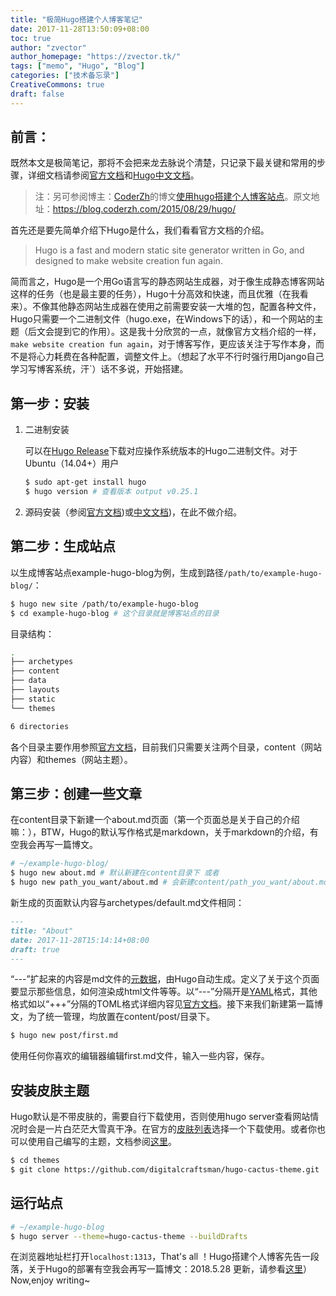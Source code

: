 ```yaml
---
title: "极简Hugo搭建个人博客笔记"
date: 2017-11-28T13:50:09+08:00
toc: true
author: "zvector"
author_homepage: "https://zvector.tk/"
tags: ["memo", "Hugo", "Blog"]
categories: ["技术备忘录"]
CreativeCommons: true
draft: false
---
```


## 前言：

既然本文是极简笔记，那将不会把来龙去脉说个清楚，只记录下最关键和常用的步骤，详细文档请参阅[官方文档](https://gohugo.io/getting-started/)和[Hugo中文文档](http://www.gohugo.org/)。

> 注：另可参阅博主：[CoderZh](http://blog.coderzh.com/)的博文[使用hugo搭建个人博客站点](https://blog.coderzh.com/2015/08/29/hugo/)。原文地址：https://blog.coderzh.com/2015/08/29/hugo/

首先还是要先简单介绍下Hugo是什么，我们看看官方文档的介绍。

> Hugo is a fast and modern static site generator written in Go, and designed to make website creation fun again.

简而言之，Hugo是一个用Go语言写的静态网站生成器，对于像生成静态博客网站这样的任务（也是最主要的任务），Hugo十分高效和快速，而且优雅（在我看来）。不像其他静态网站生成器在使用之前需要安装一大堆的包，配置各种文件，Hugo只需要一个二进制文件（hugo.exe，在Windows下的话），和一个网站的主题（后文会提到它的作用）。这是我十分欣赏的一点，就像官方文档介绍的一样，`make website creation fun again`，对于博客写作，更应该关注于写作本身，而不是将心力耗费在各种配置，调整文件上。（想起了水平不行时强行用Django自己学习写博客系统，汗`）话不多说，开始搭建。

## 第一步：安装

1. 二进制安装

   可以在[Hugo Release](https://github.com/gohugoio/hugo/releases)下载对应操作系统版本的Hugo二进制文件。对于Ubuntu（14.04+）用户

   ```bash
   $ sudo apt-get install hugo
   $ hugo version # 查看版本 output v0.25.1
   ```


2. 源码安装（参阅[官方文档](https://gohugo.io/getting-started/installing/))或[中文文档](http://www.gohugo.org/))，在此不做介绍。

## 第二步：生成站点

以生成博客站点example-hugo-blog为例，生成到路径`/path/to/example-hugo-blog/`：

 ```bash
 $ hugo new site /path/to/example-hugo-blog
 $ cd example-hugo-blog # 这个目录就是博客站点的目录
 ```

目录结构：

```bash
.
├── archetypes
├── content
├── data
├── layouts
├── static
└── themes

6 directories
```

各个目录主要作用参照[官方文档](https://gohugo.io/getting-started/directory-structure/)，目前我们只需要关注两个目录，content（网站内容）和themes（网站主题）。

## 第三步：创建一些文章

在content目录下新建一个about.md页面（第一个页面总是关于自己的介绍嘛：），BTW，Hugo的默认写作格式是markdown，关于markdown的介绍，有空我会再写一篇博文。

```bash
# ~/example-hugo-blog/
$ hugo new about.md # 默认新建在content目录下 或者
$ hugo new path_you_want/about.md # 会新建content/path_you_want/about.md
```

新生成的页面默认内容与archetypes/default.md文件相同：

```markdown
---
title: "About"
date: 2017-11-28T15:14:14+08:00
draft: true
---
```

“---”扩起来的内容是md文件的[元数据](https://zh.wikipedia.org/wiki/%E5%85%83%E6%95%B0%E6%8D%AE)，由Hugo自动生成。定义了关于这个页面要显示那些信息，如何渲染成html文件等等。以“---”分隔开是[YAML](http://www.yaml.org/)格式，其他格式如以“+++”分隔的TOML格式详细内容见[官方文档](https://gohugo.io/getting-started/configuration/)。接下来我们新建第一篇博文，为了统一管理，均放置在content/post/目录下。

```Bash
$ hugo new post/first.md
```

使用任何你喜欢的编辑器编辑first.md文件，输入一些内容，保存。

## 安装皮肤主题

Hugo默认是不带皮肤的，需要自行下载使用，否则使用hugo server查看网站情况时会是一片白茫茫大雪真干净。在官方的[皮肤列表](http://www.gohugo.org/theme/)选择一个下载使用。或者你也可以使用自己编写的主题，文档参阅[这里](https://gohugo.io/themes/creating/)。

```bash
$ cd themes
$ git clone https://github.com/digitalcraftsman/hugo-cactus-theme.git
```

## 运行站点

```bash
# ~/example-hugo-blog
$ hugo server --theme=hugo-cactus-theme --buildDrafts
```

在浏览器地址栏打开```localhost:1313```，That's all ！Hugo搭建个人博客先告一段落，关于Hugo的部署有空我会再写一篇博文：2018.5.28 更新，请参看[这里](https://zvector.tk/post/deploy-personal-blogs-on-vps/)）Now,enjoy writing~
